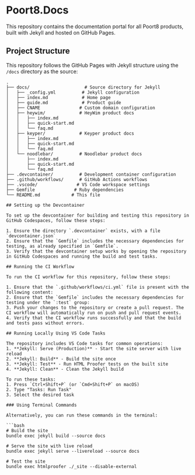 # Poort8.Docs

This repository contains the documentation portal for all Poort8 products, built with Jekyll and hosted on GitHub Pages.

## Project Structure

This repository follows the GitHub Pages with Jekyll structure using the `/docs` directory as the source:

```
.
├── docs/                     # Source directory for Jekyll
│   ├── _config.yml          # Jekyll configuration
│   ├── index.md             # Home page
│   ├── guide.md             # Product guide
│   ├── CNAME               # Custom domain configuration
│   ├── heywim/             # HeyWim product docs
│   │   ├── index.md
│   │   ├── quick-start.md
│   │   └── faq.md
│   ├── keyper/             # Keyper product docs
│   │   ├── index.md
│   │   ├── quick-start.md
│   │   └── faq.md
│   └── noodlebar/          # Noodlebar product docs
│       ├── index.md
│       ├── quick-start.md
│       └── faq.md
├── .devcontainer/          # Development container configuration
├── .github/workflows/      # GitHub Actions workflows
├── .vscode/               # VS Code workspace settings
├── Gemfile               # Ruby dependencies
└── README.md            # This file

## Setting up the Devcontainer

To set up the devcontainer for building and testing this repository in GitHub Codespaces, follow these steps:

1. Ensure the directory `.devcontainer` exists, with a file `devcontainer.json`
2. Ensure that the `Gemfile` includes the necessary dependencies for testing, as already specified in `Gemfile`.
3. Verify that the devcontainer setup works by opening the repository in GitHub Codespaces and running the build and test tasks.

## Running the CI Workflow

To run the CI workflow for this repository, follow these steps:

1. Ensure that the `.github/workflows/ci.yml` file is present with the following content:
2. Ensure that the `Gemfile` includes the necessary dependencies for testing under the `:test` group:
3. Push your changes to the repository or create a pull request. The CI workflow will automatically run on push and pull request events.
4. Verify that the CI workflow runs successfully and that the build and tests pass without errors.

## Running Locally Using VS Code Tasks

The repository includes VS Code tasks for common operations:
1. **Jekyll: Serve (Production)** - Start the site server with live reload
2. **Jekyll: Build** - Build the site once
3. **Jekyll: Test** - Run HTML Proofer tests on the built site
4. **Jekyll: Clean** - Clean the Jekyll build

To run these tasks:
1. Press `Ctrl+Shift+P` (or `Cmd+Shift+P` on macOS)
2. Type "Tasks: Run Task"
3. Select the desired task

### Using Terminal Commands

Alternatively, you can run these commands in the terminal:

```bash
# Build the site
bundle exec jekyll build --source docs

# Serve the site with live reload
bundle exec jekyll serve --livereload --source docs

# Test the site
bundle exec htmlproofer ./_site --disable-external
```
